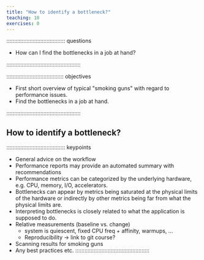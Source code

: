 ```yaml
---
title: "How to identify a bottleneck?"
teaching: 10
exercises: 0
---
```


:::::::::::::::::::::::::::::::::::::: questions 

- How can I find the bottlenecks in a job at hand?

::::::::::::::::::::::::::::::::::::::::::::::::

::::::::::::::::::::::::::::::::::::: objectives

- First short overview of typical "smoking guns" with regard to performance issues.
- Find the bottlenecks in a job at hand.

::::::::::::::::::::::::::::::::::::::::::::::::

## How to identify a bottleneck?

<!-- EPISODE CONTENT HERE -->

:::::::::::::::::::::::::::::::::::::: keypoints
- General advice on the workflow 
- Performance reports may provide an automated summary with recommendations
- Performance metrics can be categorized by the underlying hardware, e.g. CPU, memory, I/O, accelerators.
- Bottlenecks can appear by metrics being saturated at the physical limits of the hardware or indirectly by other metrics being far from what the physical limits are.
- Interpreting bottlenecks is closely related to what the application is supposed to do.
- Relative measurements (baseline vs. change)
   - system is quiescent, fixed CPU freq + affinity, warmups, ...
   - Reproducibility -> link to git course?
- Scanning results for smoking guns
- Any best practices etc.
::::::::::::::::::::::::::::::::::::::::::::::::
